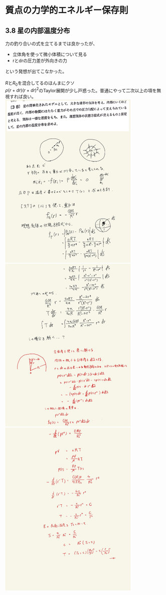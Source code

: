 <script type="text/javascript" async src="https://cdnjs.cloudflare.com/ajax/libs/mathjax/2.7.7/MathJax.js?config=TeX-MML-AM_CHTML">
</script>

<script type="text/x-mathjax-config">
 MathJax.Hub.Config({
 tex2jax: {
 inlineMath: [['$', '$'] ],
 displayMath: [ ['$$','$$'], ["\\[","\\]"] ]
 }
 });
</script>

# 質点の力学的エネルギー保存則
## 3.8 星の内部温度分布

力の釣り合いの式を立てるまでは良かったが、
- 立体角を使って微小体積について見る
- rとdrの圧力差が外向きの力

という発想が出てこなかった。  
<br>
$R$と$R_0$を混合してるのほんまにクソ
<br>
$\rho(r+dr)(r+dr)^2$のTaylor展開が少し戸惑った。普通にやって二次以上の項を無視すれば良い。
<br>
<img width="400" alt="rikigaku-74" src="./images/rikigaku-74.jpg">
<img width="400" alt="rikigaku-75" src="./images/rikigaku-75.jpg">
<img width="400" alt="rikigaku-76" src="./images/rikigaku-76.jpg">